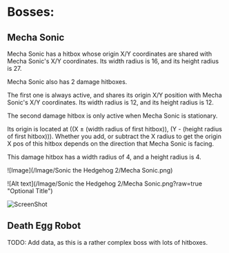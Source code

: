 # **Bosses:**
## **Mecha Sonic**

Mecha Sonic has a hitbox whose origin X/Y coordinates are shared with Mecha Sonic's X/Y coordinates.  Its width radius is 16, and its height radius is 27.

Mecha Sonic also has 2 damage hitboxes.

The first one is always active, and shares its origin X/Y position with Mecha Sonic's X/Y coordinates.  Its width radius is 12, and its height radius is 12.

The second damage hitbox is only active when Mecha Sonic is stationary.  

Its origin is located at ((X ± (width radius of first hitbox)), (Y - (height radius of first hitbox))).  Whether you add, or subtract the X radius to get the origin X pos of this hitbox depends on the direction that Mecha Sonic is facing.

This damage hitbox has a width radius of 4, and a height radius is 4.

![Image](/Image/Sonic the Hedgehog 2/Mecha Sonic.png)

![Alt text](/Image/Sonic the Hedgehog 2/Mecha Sonic.png?raw=true "Optional Title")

![ScreenShot](https://raw.githubusercontent.com/i-saumitra/Voice-controlled-MP3-Player/master/screenshot.jpg)

## **Death Egg Robot**

TODO: Add data, as this is a rather complex boss with lots of hitboxes.
